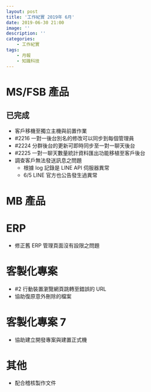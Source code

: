 ```yaml
---
layout: post
title: '工作紀實 2019年 6月'
date: 2019-06-30 21:00
image: ''
description: ''
categories:
    - 工作紀實
tags:
    - 月報
    - 知識科技
---
```


# MS/FSB 產品

## 已完成

* 客戶移機至獨立主機與前置作業
* #2216 一對一後台別名的修改可以同步到每個管理員
* #2224 分群後台的更新可即時同步至一對一聊天後台
* #2225 一對一聊天數量統計資料匯出功能移植至客戶後台
* 調查客戶無法發送訊息之問題
    + 根據 log 記錄是 LINE API 伺服器異常
    + 6/5 LINE 官方也公告發生過異常

# MB 產品

# ERP

* 修正舊 ERP 管理頁面沒有設限之問題

# 客製化專案

* #2 行動裝置瀏覽網頁跳轉至錯誤的 URL
* 協助復原意外刪除的檔案

# 客製化專案 7

* 協助建立開發專案與建置正式機

# 其他

* 配合稽核製作文件
